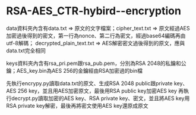 # RSA-AES_CTR-hybird--encryption

data資料夾內含有data.txt => 原文的文字檔案；cipher_text.txt => 原文經過AES加密過後得到的密文，第一行為nonce、第二行為密文，經過base64編碼再由utf-8解碼；
decrypted_plain_text.txt => AES解密密文過後得到的原文，應與data.txt完全相同

keys資料夾內含有rsa_pri.pem跟rsa_pub.pem，分別為RSA 2048的私鑰和公鑰；AES_key.bin為AES 256的金鑰經由RSA加密過的bin檔

先執行encrypy.py讀取data.txt的原文、生成RSA 2048 public跟private key、AES 256 key，並且用AES加密原文，最後用RSA public key加密AES key
再執行decrypt.py讀取加密的AES key、RSA private key、密文，並且將AES key用RSA private key解密，最後再將密文使用AES key還原成原文
